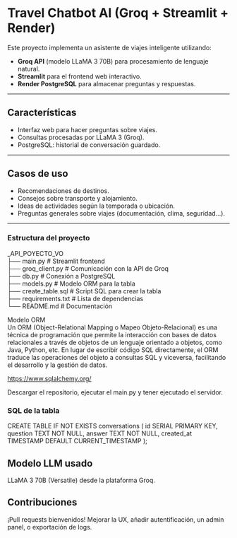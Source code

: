 #  Travel Chatbot AI (Groq + Streamlit + Render)

Este proyecto implementa un asistente de viajes inteligente utilizando:

- **Groq API** (modelo LLaMA 3 70B) para procesamiento de lenguaje natural.
- **Streamlit** para el frontend web interactivo.
- **Render PostgreSQL** para almacenar preguntas y respuestas.

---

##  Características

- Interfaz web para hacer preguntas sobre viajes.
- Consultas procesadas por LLaMA 3 (Groq).
- PostgreSQL: historial de conversación guardado.

---

##  Casos de uso

- Recomendaciones de destinos.
- Consejos sobre transporte y alojamiento.
- Ideas de actividades según la temporada o ubicación.
- Preguntas generales sobre viajes (documentación, clima, seguridad...).

---

### Estructura del proyecto  

_API_POYECTO_VO  
├── main.py              # Streamlit frontend  
├── groq_client.py       # Comunicación con la API de Groq  
├── db.py                # Conexión a PostgreSQL  
├── models.py            # Modelo ORM para la tabla  
├── create_table.sql     # Script SQL para crear la tabla  
├── requirements.txt     # Lista de dependencias  
└── README.md            # Documentación  

Modelo ORM  
Un ORM (Object-Relational Mapping o Mapeo Objeto-Relacional) es una técnica de programación que permite la interacción con bases de datos relacionales a través de objetos de un lenguaje orientado a objetos, como Java, Python, etc. En lugar de escribir código SQL directamente, el ORM traduce las operaciones del objeto a consultas SQL y viceversa, facilitando el desarrollo y la gestión de datos.

https://www.sqlalchemy.org/

Descargar el repositorio, ejecutar el main.py y tener ejecutado el servidor.  

### SQL de la tabla


CREATE TABLE IF NOT EXISTS conversations (
    id SERIAL PRIMARY KEY,
    question TEXT NOT NULL,
    answer TEXT NOT NULL,
    created_at TIMESTAMP DEFAULT CURRENT_TIMESTAMP
);


## Modelo LLM usado

LLaMA 3 70B (Versatile) desde la plataforma Groq.


## Contribuciones

¡Pull requests bienvenidos! Mejorar la UX, añadir autentificación, un admin panel, o exportación de logs.




